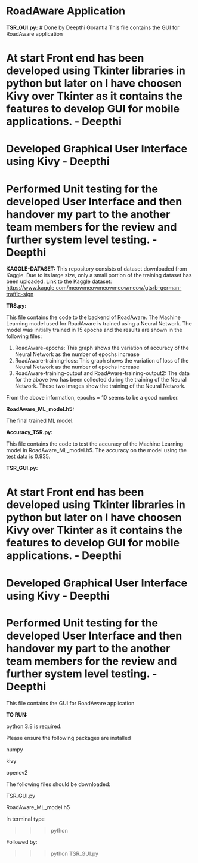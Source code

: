 # RoadAware Application

**TSR_GUI.py:** # Done by Deepthi Gorantla
This file contains the GUI for RoadAware application
# At start Front end has been developed using Tkinter libraries in python but later on I have choosen Kivy over Tkinter as it contains the features to develop GUI for mobile applications. - Deepthi
# Developed Graphical User Interface using Kivy -  Deepthi
# Performed Unit testing for the developed User Interface and then handover my part to the another team members for the review and further system level testing. - Deepthi

**KAGGLE-DATASET:**
This repository consists of dataset downloaded from Kaggle. Due to its large size, only a small portion of the training dataset has been uploaded.
Link to the Kaggle dataset: https://www.kaggle.com/meowmeowmeowmeowmeow/gtsrb-german-traffic-sign

**TRS.py:**

This file contains the code to the backend of RoadAware. The Machine Learning model used for RoadAware is trained using a Neural Network. The model was initially trained in 15 epochs and the results are shown in the following files:
  1. RoadAware-epochs: This graph shows the variation of accuracy of the Neural Network as the number of epochs increase
  2. RoadAware-training-loss: This graph shows the variation of loss of the Neural Network as the number of epochs increase
  3. RoadAware-training-output and RoadAware-training-output2: The data for the above two has been collected during the training of the Neural Network. These two images show the training of the Neural Network. 

From the above information, epochs = 10 seems to be a good number.

**RoadAware_ML_model.h5:**

The final trained ML model.

**Accuracy_TSR.py:**

This file contains the code to test the accuracy of the Machine Learning model in RoadAware_ML_model.h5. The accuracy on the model using the test data is 0.935. 

**TSR_GUI.py:**
# At start Front end has been developed using Tkinter libraries in python but later on I have choosen Kivy over Tkinter as it contains the features to develop GUI for mobile applications. - Deepthi
# Developed Graphical User Interface using Kivy -  Deepthi
# Performed Unit testing for the developed User Interface and then handover my part to the another team members for the review and further system level testing. - Deepthi
This file contains the GUI for RoadAware application


**TO RUN:**



python 3.8 is required.

Please ensure the following packages are installed

numpy

kivy

opencv2

The following files should be downloaded:

TSR_GUI.py

RoadAware_ML_model.h5

In terminal type

>>>python

Followed by:

>>>python TSR_GUI.py


